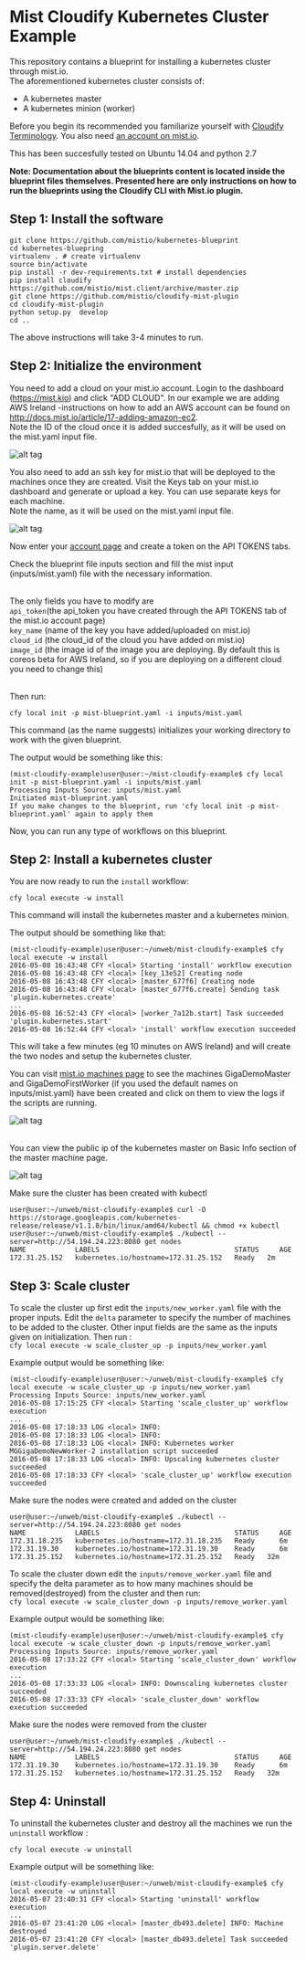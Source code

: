 # Mist Cloudify Kubernetes Cluster Example


This repository contains a blueprint for installing a kubernetes cluster through mist.io.<br>
The aforementioned kubernetes cluster consists of:

- A kubernetes master
- A kubernetes minion (worker)

Before you begin its recommended you familiarize yourself with
[Cloudify Terminology](http://getcloudify.org/guide/3.1/reference-terminology.html).
You also need [an account on mist.io](https://mist.io/).

This has been succesfully tested on Ubuntu 14.04 and python 2.7

**Note: Documentation about the blueprints content is located inside the blueprint files themselves. Presented here are only instructions on how to run the blueprints using the Cloudify CLI with Mist.io plugin.**

## Step 1: Install the software


```
git clone https://github.com/mistio/kubernetes-blueprint
cd kubernetes-bluepring
virtualenv . # create virtualenv
source bin/activate
pip install -r dev-requirements.txt # install dependencies
pip install cloudify https://github.com/mistio/mist.client/archive/master.zip
git clone https://github.com/mistio/cloudify-mist-plugin
cd cloudify-mist-plugin
python setup.py  develop
cd ..
```

The above instructions will take 3-4 minutes to run.

## Step 2: Initialize the environment


You need to add a cloud on your mist.io account. Login to the dashboard (https://mist.kio) and click "ADD CLOUD". In our example we are adding AWS Ireland -instructions on how to add an AWS account can be found on http://docs.mist.io/article/17-adding-amazon-ec2.
<br>Note the ID of the cloud once it is added succesfully, as it will be used on the mist.yaml input file.

![alt tag](images/id.png)


You also need to add an ssh key for mist.io that will be deployed to the machines once they are created. Visit the Keys tab on your mist.io dashboard and generate or upload a key. You can use separate keys for each machine. <br> Note the name, as it will be used on the mist.yaml input file.

![alt tag](images/cf.png)


Now enter your [account page](https://mist.io/account) and create a token on the API TOKENS tabs.

Check the blueprint file inputs section and fill
the mist input (inputs/mist.yaml) file with the necessary information.

<br>The only fields you have to modify are
<br> `api_token`(the api_token you have created through the API TOKENS tab of the mist.io account page)
<br> `key_name` (name of the key you have added/uploaded on mist.io)
<br> `cloud_id` (the cloud_id of the cloud you have added on mist.io)
<br> `image_id` (the image id of the image you are deploying. By default this is coreos beta for AWS Ireland, so if you are deploying on a different cloud you need to change this)

<br>
Then run:

`cfy local init -p mist-blueprint.yaml -i inputs/mist.yaml` <br>

This command (as the name suggests) initializes your working directory to work with the given blueprint.

The output would be something like this:

```
(mist-cloudify-example)user@user:~/mist-cloudify-example$ cfy local init -p mist-blueprint.yaml -i inputs/mist.yaml
Processing Inputs Source: inputs/mist.yaml
Initiated mist-blueprint.yaml
If you make changes to the blueprint, run 'cfy local init -p mist-blueprint.yaml' again to apply them
```
Now, you can run any type of workflows on this blueprint. <br>

## Step 2: Install a kubernetes cluster

You are now ready to run the `install` workflow: <br>

`cfy local execute -w install`

This command will install the kubernetes master and a kubernetes minion.

The output should be something like that: <br>

```
(mist-cloudify-example)user@user:~/unweb/mist-cloudify-example$ cfy local execute -w install
2016-05-08 16:43:48 CFY <local> Starting 'install' workflow execution
2016-05-08 16:43:48 CFY <local> [key_13e52] Creating node
2016-05-08 16:43:48 CFY <local> [master_677f6] Creating node
2016-05-08 16:43:48 CFY <local> [master_677f6.create] Sending task 'plugin.kubernetes.create'
...
2016-05-08 16:52:43 CFY <local> [worker_7a12b.start] Task succeeded 'plugin.kubernetes.start'
2016-05-08 16:52:44 CFY <local> 'install' workflow execution succeeded

```

This will take a few minutes (eg 10 minutes on AWS Ireland) and will create the two nodes and setup the kubernetes cluster.

You can visit [mist.io machines page](https://mist.io/#/machines) to see the machines GigaDemoMaster and GigaDemoFirstWorker (if you used the default names on inputs/mist.yaml) have been created and click on them to view the logs if the scripts are running.

![alt tag](images/machines.png)

<br>
You can view the public ip of the kubernetes master on Basic Info  section of the master machine page.

![alt tag](images/machine.png)

Make sure the cluster has been created with kubectl

```
user@user:~/unweb/mist-cloudify-example$ curl -O https://storage.googleapis.com/kubernetes-release/release/v1.1.8/bin/linux/amd64/kubectl && chmod +x kubectl
user@user:~/unweb/mist-cloudify-example$ ./kubectl --server=http://54.194.24.223:8080 get nodes
NAME            LABELS                                 STATUS     AGE
172.31.25.152   kubernetes.io/hostname=172.31.25.152   Ready   2m
```


## Step 3: Scale cluster
To scale the cluster up  first edit the `inputs/new_worker.yaml` file with the proper inputs. Edit the `delta` parameter to specify the number of machines to be added to the cluster. Other input fields are the same as the inputs given on initialization. Then run :
<br>
`cfy local execute -w scale_cluster_up -p inputs/new_worker.yaml `

Example output would be something like:

```
(mist-cloudify-example)user@user:~/unweb/mist-cloudify-example$ cfy local execute -w scale_cluster_up -p inputs/new_worker.yaml
Processing Inputs Source: inputs/new_worker.yaml
2016-05-08 17:15:25 CFY <local> Starting 'scale_cluster_up' workflow execution
...
2016-05-08 17:18:33 LOG <local> INFO:
2016-05-08 17:18:33 LOG <local> INFO:
2016-05-08 17:18:33 LOG <local> INFO: Kubernetes worker MGGigaDemoNewWorker-2 installation script succeeded
2016-05-08 17:18:33 LOG <local> INFO: Upscaling kubernetes cluster succeeded
2016-05-08 17:18:33 CFY <local> 'scale_cluster_up' workflow execution succeeded
```

Make sure the nodes were created and added on the cluster

```
user@user:~/unweb/mist-cloudify-example$ ./kubectl --server=http://54.194.24.223:8080 get nodes
NAME            LABELS                                 STATUS     AGE
172.31.18.235   kubernetes.io/hostname=172.31.18.235   Ready      6m
172.31.19.30    kubernetes.io/hostname=172.31.19.30    Ready      6m
172.31.25.152   kubernetes.io/hostname=172.31.25.152   Ready   32m
```


To scale the cluster down edit the `inputs/remove_worker.yaml` file and specify the delta parameter as to how many machines should be removed(destroyed) from the cluster and then run:
<br>
`cfy local execute -w scale_cluster_down -p inputs/remove_worker.yaml `

Example output would be something like:

```
(mist-cloudify-example)user@user:~/unweb/mist-cloudify-example$ cfy local execute -w scale_cluster_down -p inputs/remove_worker.yaml
Processing Inputs Source: inputs/remove_worker.yaml
2016-05-08 17:33:22 CFY <local> Starting 'scale_cluster_down' workflow execution
...
2016-05-08 17:33:33 LOG <local> INFO: Downscaling kubernetes cluster succeeded
2016-05-08 17:33:33 CFY <local> 'scale_cluster_down' workflow execution succeeded
```

Make sure the nodes were removed from the  cluster

```
user@user:~/unweb/mist-cloudify-example$ ./kubectl --server=http://54.194.24.223:8080 get nodes
NAME            LABELS                                 STATUS     AGE
172.31.19.30    kubernetes.io/hostname=172.31.19.30    Ready      6m
172.31.25.152   kubernetes.io/hostname=172.31.25.152   Ready   32m
```

## Step 4: Uninstall

To uninstall the kubernetes cluster and destroy all the machines we run the `uninstall` workflow : <br>

`cfy local execute -w uninstall`

Example output will be something like:

```
(mist-cloudify-example)user@user:~/unweb/mist-cloudify-example$ cfy local execute -w uninstall
2016-05-07 23:40:31 CFY <local> Starting 'uninstall' workflow execution
...
2016-05-07 23:41:20 LOG <local> [master_db493.delete] INFO: Machine destroyed
2016-05-07 23:41:20 CFY <local> [master_db493.delete] Task succeeded 'plugin.server.delete'
```
